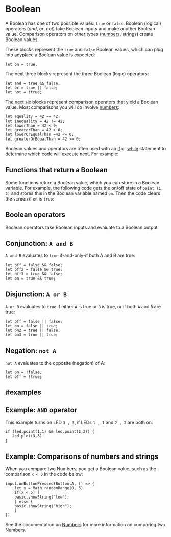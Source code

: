 # Boolean

A Boolean has one of two possible values: `true` or `false`. Boolean (logical) operators (*and*, *or*, *not*) take Boolean inputs and make another Boolean value. Comparison operators on other types ([numbers](/types/number), [strings](/types/string)) create Boolean values.

These blocks represent the `true` and `false` Boolean values, which can plug into anyplace a Boolean value is expected:

```block
let on = true;
```

The next three blocks represent the three Boolean (logic) operators:

```block
let and = true && false;
let or = true || false;
let not = !true;
```

The next six blocks represent comparison operators that yield a Boolean value. Most comparisons you will do involve [numbers](/types/number):

```block
let equality = 42 == 42;
let inequality = 42 != 42;
let lowerThan = 42 < 0;
let greaterThan = 42 > 0;
let lowerOrEqualThan =42 <= 0;
let greaterOrEqualThan = 42 >= 0;
```

Boolean values and operators are often used with an [if](/blocks/logic/if) or [while](/blocks/loops/while) statement to determine which code will execute next. For example:

## Functions that return a Boolean

Some functions return a Boolean value, which you can store in a Boolean variable. For example, the following code gets the on/off state of `point (1, 2)` and stores this in the Boolean variable named `on`. Then the code clears the screen if `on` is `true`:

## Boolean operators

Boolean operators take Boolean inputs and evaluate to a Boolean output:

## Conjunction: `A and B`

`A and B` evaluates to `true` if-and-only-if both A and B are true:

```block
let off = false && false;
let off2 = false && true;
let off3 = true && false;
let on = true && true;
```

## Disjunction: `A or B`

`A or B` evaluates to `true` if either `A` is true or `B` is true, or if both `A` and `B` are true:

```block
let off = false || false;
let on = false || true;
let on2 = true || false;
let on3 = true || true;
```

## Negation: `not A`

`not A` evaluates to the opposite (negation) of A:

```block
let on = !false;
let off = !true;
```

##  #examples

## Example: ``AND`` operator

This example turns on LED `3 , 3`, if LEDs `1 , 1` and `2 , 2` are both on:

```blocks
if (led.point(1,1) && led.point(2,2)) {
   led.plot(3,3)
}
```

## Example: Comparisons of numbers and strings

When you compare two Numbers, you get a Boolean value, such as the comparison `x < 5` in the code below:

```blocks
input.onButtonPressed(Button.A, () => {
    let x = Math.randomRange(0, 5)
    if(x < 5) {
    basic.showString("low");
    } else { 
    basic.showString("high");
    }
})
```

See the documentation on [Numbers](/types/number) for more information on comparing two Numbers.

